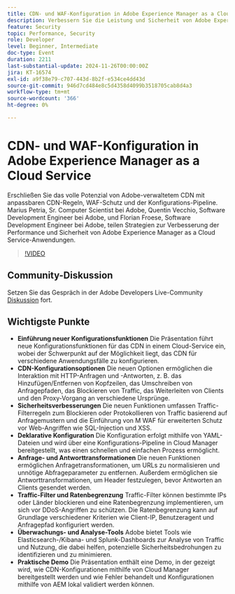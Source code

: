 ```yaml
---
title: CDN- und WAF-Konfiguration in Adobe Experience Manager as a Cloud Service
description: Verbessern Sie die Leistung und Sicherheit von Adobe Experience Manager as a Cloud Service-Anwendungen mit anpassbaren CDN-Regeln, WAF-Schutz und der Konfigurations-Pipeline, wie sie von Adobe-Experten geteilt werden.
feature: Security
topic: Performance, Security
role: Developer
level: Beginner, Intermediate
doc-type: Event
duration: 2211
last-substantial-update: 2024-11-26T00:00:00Z
jira: KT-16574
exl-id: a9f38e79-c707-443d-8b2f-e534ce4dd43d
source-git-commit: 946d7cd484e8c5d4358d4099b3518705cab8d4a3
workflow-type: tm+mt
source-wordcount: '366'
ht-degree: 0%

---
```


# CDN- und WAF-Konfiguration in Adobe Experience Manager as a Cloud Service

Erschließen Sie das volle Potenzial von Adobe-verwaltetem CDN mit anpassbaren CDN-Regeln, WAF-Schutz und der Konfigurations-Pipeline. Marius Petria, Sr. Computer Scientist bei Adobe, Quentin Vecchio, Software Development Engineer bei Adobe, und Florian Froese, Software Development Engineer bei Adobe, teilen Strategien zur Verbesserung der Performance und Sicherheit von Adobe Experience Manager as a Cloud Service-Anwendungen.

>[!VIDEO](https://video.tv.adobe.com/v/3440401/?learn=on&enablevpops)

## Community-Diskussion

Setzen Sie das Gespräch in der Adobe Developers Live-Community [Diskussion](https://adobe.ly/3O0TyYa) fort.

## Wichtigste Punkte

* **Einführung neuer Konfigurationsfunktionen** Die Präsentation führt neue Konfigurationsfunktionen für das CDN in einem Cloud-Service ein, wobei der Schwerpunkt auf der Möglichkeit liegt, das CDN für verschiedene Anwendungsfälle zu konfigurieren.
* **CDN-Konfigurationsoptionen** Die neuen Optionen ermöglichen die Interaktion mit HTTP-Anfragen und -Antworten, z. B. das Hinzufügen/Entfernen von Kopfzeilen, das Umschreiben von Anfragepfaden, das Blockieren von Traffic, das Weiterleiten von Clients und den Proxy-Vorgang an verschiedene Ursprünge.
* **Sicherheitsverbesserungen** Die neuen Funktionen umfassen Traffic-Filterregeln zum Blockieren oder Protokollieren von Traffic basierend auf Anfragemustern und die Einführung von M WAF für erweiterten Schutz vor Web-Angriffen wie SQL-Injection und XSS.
* **Deklarative Konfiguration** Die Konfiguration erfolgt mithilfe von YAML-Dateien und wird über eine Konfigurations-Pipeline in Cloud Manager bereitgestellt, was einen schnellen und einfachen Prozess ermöglicht.
* **Anfrage- und Antworttransformationen** Die neuen Funktionen ermöglichen Anfragetransformationen, um URLs zu normalisieren und unnötige Abfrageparameter zu entfernen. Außerdem ermöglichen sie Antworttransformationen, um Header festzulegen, bevor Antworten an Clients gesendet werden.
* **Traffic-Filter und Ratenbegrenzung** Traffic-Filter können bestimmte IPs oder Länder blockieren und eine Ratenbegrenzung implementieren, um sich vor DDoS-Angriffen zu schützen. Die Ratenbegrenzung kann auf Grundlage verschiedener Kriterien wie Client-IP, Benutzeragent und Anfragepfad konfiguriert werden.
* **Überwachungs- und Analyse-Tools** Adobe bietet Tools wie Elasticsearch-/Kibana- und Splunk-Dashboards zur Analyse von Traffic und Nutzung, die dabei helfen, potenzielle Sicherheitsbedrohungen zu identifizieren und zu minimieren.
* **Praktische Demo** Die Präsentation enthält eine Demo, in der gezeigt wird, wie CDN-Konfigurationen mithilfe von Cloud Manager bereitgestellt werden und wie Fehler behandelt und Konfigurationen mithilfe von AEM lokal validiert werden können.
